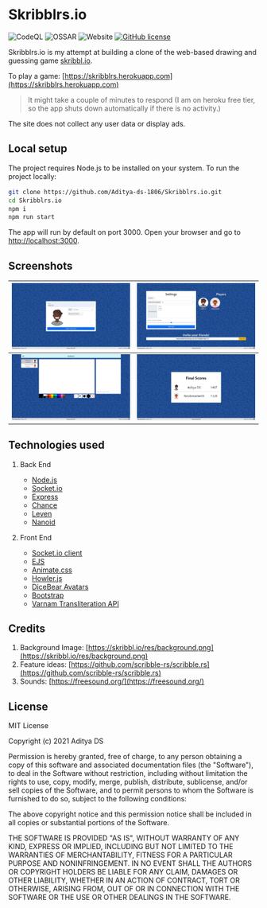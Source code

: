 # Skribblrs.io

![CodeQL](https://github.com/Aditya-ds-1806/Skribblrs.io/workflows/CodeQL/badge.svg?branch=main)
![OSSAR](https://github.com/Aditya-ds-1806/Skribblrs.io/workflows/OSSAR/badge.svg?branch=main)
![Website](https://img.shields.io/website?url=https%3A%2F%2Fskribblrs.herokuapp.com)
[![GitHub license](https://img.shields.io/github/license/Aditya-ds-1806/Skribblrs.io)](https://github.com/Aditya-ds-1806/Skribblrs.io/blob/main/LICENSE)

Skribblrs.io is my attempt at building a clone of the web-based drawing and guessing game [skribbl.io](https://skribbl.io).

To play a game: [https://skribblrs.herokuapp.com](https://skribblrs.herokuapp.com)

> It might take a couple of minutes to respond (I am on heroku free tier, so the app shuts down automatically if there is no activity.)

The site does not collect any user data or display ads.

## Local setup

The project requires Node.js to be installed on your system. To run the project locally:

```bash
git clone https://github.com/Aditya-ds-1806/Skribblrs.io.git
cd Skribblrs.io
npm i
npm run start
```

The app will run by default on port 3000. Open your browser and go to [http://localhost:3000](http://localhost:3000).

## Screenshots

| ![Landing page][landing]  | ![Landing page][settings] |
|:-------------------------:|:-------------------------:|
|  ![Landing page][game]    |  ![Landing page][scores]  |

## Technologies used

1. Back End
    - [Node.js](https://github.com/nodejs/node)
    - [Socket.io](https://github.com/socketio/socket.io)
    - [Express](https://github.com/expressjs/express)
    - [Chance](https://github.com/chancejs/chancejs)
    - [Leven](https://github.com/sindresorhus/leven)
    - [Nanoid](https://github.com/ai/nanoid)

2. Front End
    - [Socket.io client](https://github.com/socketio/socket.io-client)
    - [EJS](https://github.com/mde/ejs)
    - [Animate.css](https://github.com/animate-css/animate.css)
    - [Howler.js](https://github.com/goldfire/howler.js)
    - [DiceBear Avatars](https://github.com/DiceBear/avatars)
    - [Bootstrap](https://github.com/twbs/bootstrap)
    - [Varnam Transliteration API](https://github.com/varnamproject)


## Credits

1. Background Image: [https://skribbl.io/res/background.png](https://skribbl.io/res/background.png)
2. Feature ideas: [https://github.com/scribble-rs/scribble.rs](https://github.com/scribble-rs/scribble.rs)
3. Sounds: [https://freesound.org/](https://freesound.org/)

## License

MIT License

Copyright (c) 2021 Aditya DS

Permission is hereby granted, free of charge, to any person obtaining a copy
of this software and associated documentation files (the "Software"), to deal
in the Software without restriction, including without limitation the rights
to use, copy, modify, merge, publish, distribute, sublicense, and/or sell
copies of the Software, and to permit persons to whom the Software is
furnished to do so, subject to the following conditions:

The above copyright notice and this permission notice shall be included in all
copies or substantial portions of the Software.

THE SOFTWARE IS PROVIDED "AS IS", WITHOUT WARRANTY OF ANY KIND, EXPRESS OR
IMPLIED, INCLUDING BUT NOT LIMITED TO THE WARRANTIES OF MERCHANTABILITY,
FITNESS FOR A PARTICULAR PURPOSE AND NONINFRINGEMENT. IN NO EVENT SHALL THE
AUTHORS OR COPYRIGHT HOLDERS BE LIABLE FOR ANY CLAIM, DAMAGES OR OTHER
LIABILITY, WHETHER IN AN ACTION OF CONTRACT, TORT OR OTHERWISE, ARISING FROM,
OUT OF OR IN CONNECTION WITH THE SOFTWARE OR THE USE OR OTHER DEALINGS IN THE
SOFTWARE.

[landing]: ./public/images/screenshots/landing.jpeg
[settings]: ./public/images/screenshots/settings.jpeg
[game]: ./public/images/screenshots/game.png
[scores]: ./public/images/screenshots/scores.jpeg
